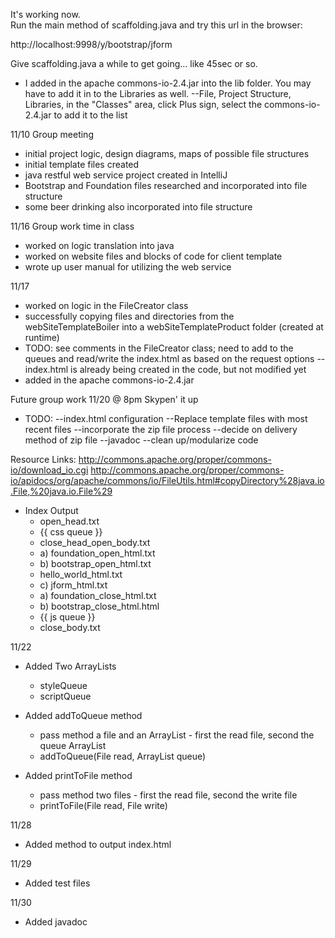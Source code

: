 
It's working now.  
Run the main method of scaffolding.java and try this url in the browser:

http://localhost:9998/y/bootstrap/jform

Give scaffolding.java a while to get going... like 45sec or so.

* I added in the apache commons-io-2.4.jar into the lib folder. You may have to add it in to the Libraries as well.
	--File, Project Structure, Libraries, in the "Classes" area, click Plus sign, select the commons-io-2.4.jar to add it to the list



11/10
Group meeting
* initial project logic, design diagrams, maps of possible file structures
* initial template files created
* java restful web service project created in IntelliJ
* Bootstrap and Foundation files researched and incorporated into file structure
* some beer drinking also incorporated into file structure

11/16
Group work time in class
* worked on logic translation into java
* worked on website files and blocks of code for client template
* wrote up user manual for utilizing the web service

11/17
* worked on logic in the FileCreator class
* successfully copying files and directories from the webSiteTemplateBoiler
 into a webSiteTemplateProduct folder (created at runtime)
* TODO: see comments in the FileCreator class; need to add to the queues 
 and read/write the index.html as based on the request options
	--index.html is already being created in the code, but not modified yet
* added in the apache commons-io-2.4.jar



Future group work
11/20 @ 8pm Skypen' it up
* TODO: 
	--index.html configuration
	--Replace template files with most recent files
	--incorporate the zip file process
	--decide on delivery method of zip file
	--javadoc
	--clean up/modularize code

Resource Links:
http://commons.apache.org/proper/commons-io/download_io.cgi
http://commons.apache.org/proper/commons-io/apidocs/org/apache/commons/io/FileUtils.html#copyDirectory%28java.io.File,%20java.io.File%29


* Index Output
    * open_head.txt
    * {{ css queue }}
    * close_head_open_body.txt
    * a) foundation_open_html.txt
    * b) bootstrap_open_html.txt
    * hello_world_html.txt
    * c) jform_html.txt
    * a) foundation_close_html.txt
    * b) bootstrap_close_html.html
    * {{ js queue }}
    * close_body.txt
    
11/22 
* Added Two ArrayLists
	* styleQueue
	* scriptQueue
	
* Added addToQueue method
	* pass method a file and an ArrayList - first the read file, second the queue ArrayList
	* addToQueue(File read, ArrayList<String> queue)
	
* Added printToFile method
	* pass method two files - first the read file, second the write file
	* printToFile(File read, File write)

11/28
* Added method to output index.html

11/29
* Added test files

11/30
* Added javadoc